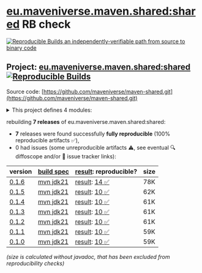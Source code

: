 [eu.maveniverse.maven.shared:shared](https://central.sonatype.com/artifact/eu.maveniverse.maven.shared/shared/versions) RB check
=======

[![Reproducible Builds](https://reproducible-builds.org/images/logos/rb.svg) an independently-verifiable path from source to binary code](https://reproducible-builds.org/)

## Project: [eu.maveniverse.maven.shared:shared](https://central.sonatype.com/artifact/eu.maveniverse.maven.shared/shared/versions) [![Reproducible Builds](https://img.shields.io/endpoint?url=https://raw.githubusercontent.com/jvm-repo-rebuild/reproducible-central/master/content/eu/maveniverse/maven/shared/shared/badge.json)](https://github.com/jvm-repo-rebuild/reproducible-central/blob/master/content/eu/maveniverse/maven/shared/shared/README.md)

Source code: [https://github.com/maveniverse/maven-shared.git](https://github.com/maveniverse/maven-shared.git)

<details><summary>This project defines 4 modules:</summary>

* [eu.maveniverse.maven.shared:core](https://central.sonatype.com/artifact/eu.maveniverse.maven.shared/core/overview)
* [eu.maveniverse.maven.shared:extension](https://central.sonatype.com/artifact/eu.maveniverse.maven.shared/extension/overview)
* [eu.maveniverse.maven.shared:plugin](https://central.sonatype.com/artifact/eu.maveniverse.maven.shared/plugin/overview)
* [eu.maveniverse.maven.shared:shared](https://central.sonatype.com/artifact/eu.maveniverse.maven.shared/shared/overview)
</details>

rebuilding **7 releases** of eu.maveniverse.maven.shared:shared:
- **7** releases were found successfully **fully reproducible** (100% reproducible artifacts :white_check_mark:),
- 0 had issues (some unreproducible artifacts :warning:, see eventual :mag: diffoscope and/or :memo: issue tracker links):

| version | [build spec](/BUILDSPEC.md) | [result](https://reproducible-builds.org/docs/jvm/): reproducible? | size |
| -- | --------- | ------ | -- |
| [0.1.6](https://central.sonatype.com/artifact/eu.maveniverse.maven.shared/shared/0.1.6/pom) | [mvn jdk21](shared-0.1.6.buildspec) | [result](shared-0.1.6.buildinfo): [14 :white_check_mark: ](shared-0.1.6.buildcompare) | 78K |
| [0.1.5](https://central.sonatype.com/artifact/eu.maveniverse.maven.shared/shared/0.1.5/pom) | [mvn jdk21](shared-0.1.5.buildspec) | [result](shared-0.1.5.buildinfo): [10 :white_check_mark: ](shared-0.1.5.buildcompare) | 62K |
| [0.1.4](https://central.sonatype.com/artifact/eu.maveniverse.maven.shared/shared/0.1.4/pom) | [mvn jdk21](shared-0.1.4.buildspec) | [result](shared-0.1.4.buildinfo): [10 :white_check_mark: ](shared-0.1.4.buildcompare) | 61K |
| [0.1.3](https://central.sonatype.com/artifact/eu.maveniverse.maven.shared/shared/0.1.3/pom) | [mvn jdk21](shared-0.1.3.buildspec) | [result](shared-0.1.3.buildinfo): [10 :white_check_mark: ](shared-0.1.3.buildcompare) | 61K |
| [0.1.2](https://central.sonatype.com/artifact/eu.maveniverse.maven.shared/shared/0.1.2/pom) | [mvn jdk21](shared-0.1.2.buildspec) | [result](shared-0.1.2.buildinfo): [10 :white_check_mark: ](shared-0.1.2.buildcompare) | 61K |
| [0.1.1](https://central.sonatype.com/artifact/eu.maveniverse.maven.shared/shared/0.1.1/pom) | [mvn jdk21](shared-0.1.1.buildspec) | [result](shared-0.1.1.buildinfo): [10 :white_check_mark: ](shared-0.1.1.buildcompare) | 59K |
| [0.1.0](https://central.sonatype.com/artifact/eu.maveniverse.maven.shared/shared/0.1.0/pom) | [mvn jdk21](shared-0.1.0.buildspec) | [result](shared-0.1.0.buildinfo): [10 :white_check_mark: ](shared-0.1.0.buildcompare) | 59K |

<i>(size is calculated without javadoc, that has been excluded from reproducibility checks)</i>
